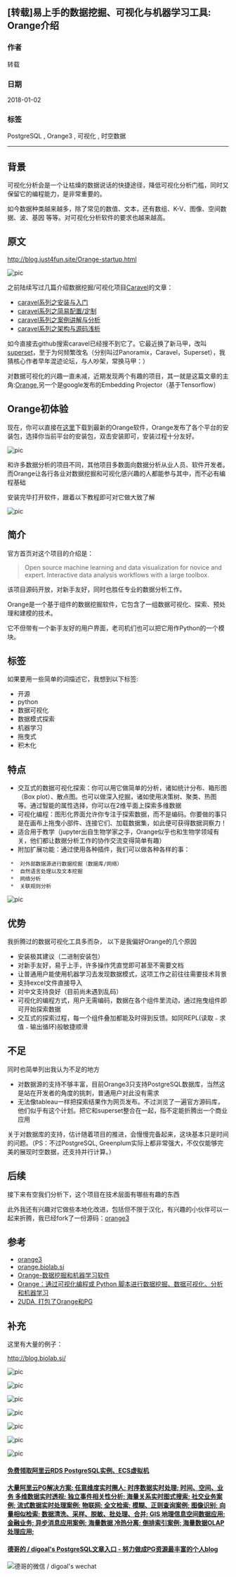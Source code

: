 ## [转载]易上手的数据挖掘、可视化与机器学习工具: Orange介绍
                        
### 作者                        
转载
                        
### 日期                        
2018-01-02                       
                        
### 标签                        
PostgreSQL , Orange3 , 可视化 , 时空数据  
                        
----                        
                        
## 背景     
可视化分析会是一个让枯燥的数据说话的快捷途径，降低可视化分析门槛，同时又保留它的编程能力，是非常重要的。   
  
如今数据种类越来越多，除了常见的数值、文本，还有数组、K-V、图像、空间数据、波、基因   等等。对可视化分析软件的要求也越来越高。    
        
## 原文  
http://blog.just4fun.site/Orange-startup.html
  
![pic](20180102_01_pic_001.png)  
  
之前陆续写过几篇介绍数据挖掘/可视化项目[Caravel](https://github.com/airbnb/superset)的文章：  
  
- [caravel系列之安装与入门](http://blog.just4fun.site/caravel-startup-and-install.html)  
- [caravel系列之简易配置/定制](http://blog.just4fun.site/caravel-config.html)  
- [caravel系列之案例讲解与分析](http://blog.just4fun.site/caravel-demo-analysis.html)  
- [caravel系列之架构与源码浅析](http://blog.just4fun.site/caravel-code.html)  
  
如今直接去github搜索caravel已经搜不到它了。它最近换了新马甲，改叫[superset](https://github.com/apache/incubator-superset)，至于为何频繁改名（分别叫过Panoramix，Caravel，Superset），我猜核心作者早年混迹论坛，与人吵架，常换马甲：）  
  
对数据可视化的兴趣一直未减，近期发现两个有趣的项目，其一就是这篇文章的主角:[Orange](https://github.com/biolab/orange3),另一个是google发布的Embedding Projector（基于Tensorflow）  
  
## Orange初体验  
  
现在，你可以直接在[这里](http://orange.biolab.si/download/)下载到最新的Orange软件，Orange发布了各个平台的安装包，选择你当前平台的安装包，双击安装即可，安装过程十分友好。  
  
![pic](20180102_01_pic_002.png)  
  
和许多数据分析的项目不同，其他项目多数面向数据分析从业人员、软件开发者。而Orange让各行各业对数据挖掘和可视化感兴趣的人都能参与其中，而不必有编程基础  
  
安装完毕打开软件，跟着以下教程即可对它做大致了解  
  
![pic](20180102_01_pic_003.png)  
  
## 简介  
官方首页对这个项目的介绍是：  
  
>Open source machine learning and data visualization for novice and expert. Interactive data analysis workflows with a large toolbox.  
  
  
该项目源码开放，对新手友好，同时也胜任专业的数据分析工作。  
  
Orange是一个基于组件的数据挖掘软件，它包含了一组数据可视化、探索、预处理和建模的技术。  
  
它不但带有一个新手友好的用户界面，老司机们也可以把它用作Python的一个模块。  
  
## 标签  
如果要用一些简单的词描述它，我想到以下标签:  
  
- 开源  
- python  
- 数据可视化  
- 数据模式探索  
- 机器学习  
- 拖曳式  
- 积木化  
  
## 特点  
- 交互式的数据可视化探索：你可以用它做简单的分析，诸如统计分布、箱形图（Box plot）、散点图。也可以做深入挖掘，诸如使用决策树、聚类、热图等。通过智能的属性选择，你可以在2维平面上探索多维数据  
- 可视化编程：图形化界面允许你专注于探索数据，而不是编码。你要做的事只是在画布上拖曳小部件、连接它们、加载数据集，如此便可获得数据洞察力！  
- 适合用于教学（jupyter出自生物学家之手，Orange似乎也和生物学领域有关，他们都让数据分析工作的协作交流变得简单有趣）  
- 附加扩展功能：通过使用各种插件，我们可以做各种各样的事：  
  
```
 *  对外部数据源进行数据挖掘（数据库/网络）  
 *  自然语言处理以及文本挖掘  
 *  网络分析  
 *  关联规则分析  
```
  
![pic](20180102_01_pic_004.png)  
  
## 优势  
我折腾过的数据可视化工具多而杂， 以下是我偏好Orange的几个原因  
  
- 安装极其建议（二进制安装包）  
- 对新手友好，易于上手，许多操作凭直觉即可甚至不需要文档  
- 让普通用户能使用机器学习去发现数据模式，这项工作之前往往需要技术背景  
- 支持excel文件直接导入  
- 对中文支持良好（目前尚未遇到乱码）  
- 可视化的编程方式，用户无需编码，数据在各个组件里流动，通过拖曳组件即可开始探索数据  
- 交互式的探索过程，每一个组件叠加都能及时得到反馈。如同REPL(读取﹣求值﹣输出循环)般敏捷顺滑  
  
## 不足  
同时也简单列出我认为不足的地方  
  
- 对数据源的支持不够丰富，目前Orange3只支持PostgreSQL数据库，当然这是站在开发者的角度的挑刺，普通用户对此没有需求  
- 无法像tableau一样把探索结果作为网页发布。不过浏览了一遍官方源码库，他们似乎有这个计划。把它和superset整合在一起，指不定能折腾出一个商业应用  
  
关于对数据库的支持，估计随着项目的推进，会慢慢完备起来，这块基本只是时间的问题。（PS：不过PostgreSQL, Greenplum实际上都非常强大，不仅仅能够完美的展现时空数据，还支持并行计算。）  
  
## 后续  
接下来有空我们分析下，这个项目在技术层面有哪些有趣的东西  
  
此外我还有兴趣对它做些本地化改进，包括但不限于汉化，有兴趣的小伙伴可以一起来折腾，我已经fork了一份源码：[orange3](https://github.com/openEduClub/orange3)  
  
## 参考  
- [orange3](https://github.com/biolab/orange3)  
- [orange.biolab.si](http://orange.biolab.si/)  
- [Orange-数据挖掘和机器学习软件](https://my.oschina.net/u/2306127/blog/548833)  
- [Orange：通过可视化编程或 Python 脚本进行数据挖掘、数据可视化、分析和机器学习](http://hao.jobbole.com/orange/)  
- [2UDA, 打包了Orange和PG](https://www.2ndquadrant.com/en/resources/pgpredict-predictive-analytics-postgresql/)  
  
## 补充
这里有大量的例子：  
  
http://blog.biolab.si/  
  
![pic](20180102_01_pic_005.png)  
  
![pic](20180102_01_pic_006.png)  
  
![pic](20180102_01_pic_007.png)  
  
![pic](20180102_01_pic_008.png)  
  
![pic](20180102_01_pic_009.png)  
  
![pic](20180102_01_pic_010.png)  
  
![pic](20180102_01_pic_011.png)  
  
  
  
  
  
  
  
  
  
  
  
  
  
  
  
  
  
  
  
  
  
  
  
  
  
  
  
  
  
  
  
  
  
  
  
  
  
  
#### [免费领取阿里云RDS PostgreSQL实例、ECS虚拟机](https://www.aliyun.com/database/postgresqlactivity "57258f76c37864c6e6d23383d05714ea")
  
  
#### [大量阿里云PG解决方案: 任意维度实时圈人; 时序数据实时处理; 时间、空间、业务 多维数据实时透视; 独立事件相关性分析; 海量关系实时图式搜索; 社交业务案例; 流式数据实时处理案例; 物联网; 全文检索; 模糊、正则查询案例; 图像识别; 向量相似检索; 数据清洗、采样、脱敏、批处理、合并; GIS 地理信息空间数据应用; 金融业务; 异步消息应用案例; 海量数据 冷热分离; 倒排索引案例; 海量数据OLAP处理应用;](https://yq.aliyun.com/topic/118 "40cff096e9ed7122c512b35d8561d9c8")
  
  
#### [德哥的 / digoal's PostgreSQL文章入口 - 努力做成PG资源最丰富的个人blog](https://github.com/digoal/blog/blob/master/README.md "22709685feb7cab07d30f30387f0a9ae")
  
  
![德哥的微信 / digoal's wechat](../pic/digoal_weixin.jpg "f7ad92eeba24523fd47a6e1a0e691b59")
  
